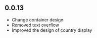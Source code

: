## 0.0.13

- Change container design
- Removed text overflow
- Improved the design of country display

